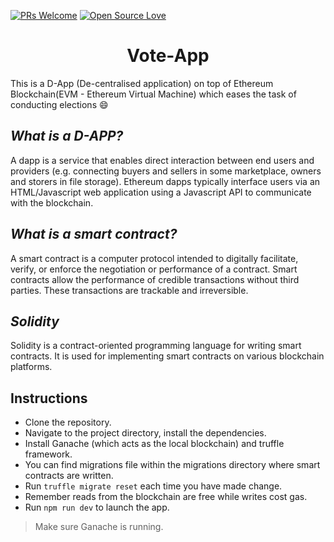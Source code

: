 [![PRs Welcome](https://img.shields.io/badge/PRs-welcome-brightgreen.svg?style=flat-square)](http://makeapullrequest.com)
[![Open Source Love](https://badges.frapsoft.com/os/v1/open-source-150x25.png?v=103)](https://github.com/ellerbrock/open-source-badges/)

<h1 align="center">Vote-App</h1>

This is a D-App (De-centralised application) on top of Ethereum Blockchain(EVM - Ethereum Virtual Machine) which eases the task of conducting elections :smile:

## *What is a D-APP?*

A dapp is a service that enables direct interaction between end users and providers (e.g. connecting buyers and sellers in some marketplace, owners and storers in file storage). Ethereum dapps typically interface users via an HTML/Javascript web application using a Javascript API to communicate with the blockchain.

## *What is a smart contract?*

A smart contract is a computer protocol intended to digitally facilitate, verify, or enforce the negotiation or performance of a contract. Smart contracts allow the performance of credible transactions without third parties. These transactions are trackable and irreversible.

## *Solidity*

Solidity is a contract-oriented programming language for writing smart contracts. It is used for implementing smart contracts on various blockchain platforms.


## Instructions

- Clone the repository.
- Navigate to the project directory, install the dependencies.
- Install Ganache (which acts as the local blockchain) and truffle framework.
- You can find migrations file within the migrations directory where smart contracts are written.
- Run ```truffle migrate reset``` each time you have made change.
- Remember reads from the blockchain are free while writes cost gas.
- Run ```npm run dev``` to launch the app.
> Make sure Ganache is running.

